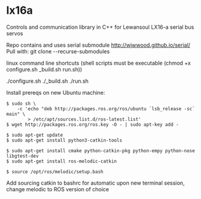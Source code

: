 # lx16a
Controls and communication library in C++ for Lewansoul LX16-a serial bus servos

Repo contains and uses serial submodule http://wjwwood.github.io/serial/
Pull with: git clone --recurse-submodules

linux command line shortcuts (shell scripts must be executable (chmod +x configure.sh _build.sh run.sh))

./configure.sh
./_build.sh
./run.sh

Install prereqs on new Ubuntu machine: 

```
$ sudo sh \
    -c 'echo "deb http://packages.ros.org/ros/ubuntu `lsb_release -sc` main" \
        > /etc/apt/sources.list.d/ros-latest.list'
$ wget http://packages.ros.org/ros.key -O - | sudo apt-key add -

$ sudo apt-get update
$ sudo apt-get install python3-catkin-tools

$ sudo apt-get install cmake python-catkin-pkg python-empy python-nose libgtest-dev
$ sudo apt-get install ros-melodic-catkin

$ source /opt/ros/melodic/setup.bash
```

Add sourcing catkin to bashrc for automatic upon new terminal session, change melodic to ROS version of choice
